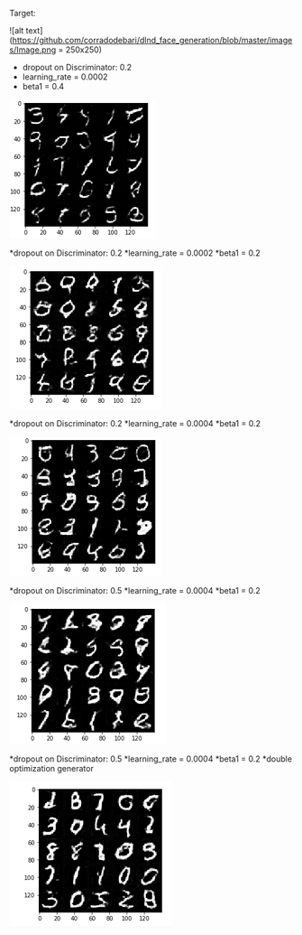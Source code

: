 
Target:

![alt text](https://github.com/corradodebari/dlnd_face_generation/blob/master/images/Image.png = 250x250)

* dropout on Discriminator: 0.2
* learning_rate = 0.0002
* beta1 = 0.4

![alt text](https://github.com/corradodebari/dlnd_face_generation/blob/master/images/Image1.png)

*dropout on Discriminator: 0.2
*learning_rate = 0.0002
*beta1 = 0.2

![alt text](https://github.com/corradodebari/dlnd_face_generation/blob/master/images/Image2.png)

*dropout on Discriminator: 0.2
*learning_rate = 0.0004
*beta1 = 0.2

![alt text](https://github.com/corradodebari/dlnd_face_generation/blob/master/images/Image3.png)

*dropout on Discriminator: 0.5
*learning_rate = 0.0004
*beta1 = 0.2

![alt text](https://github.com/corradodebari/dlnd_face_generation/blob/master/images/Image4.png)

*dropout on Discriminator: 0.5
*learning_rate = 0.0004
*beta1 = 0.2
*double optimization generator

![alt text](https://github.com/corradodebari/dlnd_face_generation/blob/master/images/Image5.png)

